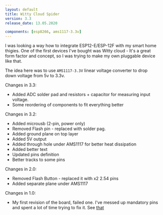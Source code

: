 ```yaml
---
layout: default
title: Witty Cloud Spider
version: 3.3
release_date: 13.05.2020

components: [esp8266, ams1117-3.3v]
---
```


I was looking a way how to integrate ESP12-E/ESP-12F with my smart home thigies. 
One of the first devices I've bought was Witty cloud - It's a great form factor and concept, so I was trying to make my own pluggable device like that.

The idea here was to use `AMS1117-3.3V` linear voltage converter to drop down voltage from 5v to 3.3v.

Changes in 3.3:
* Added ADC solder pad and resistors + capacitor for measuring input voltage.
* Some reordering of components to fit everything better

Changes in 3.2:
* Added microusb (2-pin, power only)
* Removed Flash pin - replaced with solder pag.
* Added ground plane on top layer
* Added 5V output
* Added through hole under AMS1117 for better heat dissipation
* Added better text 
* Updated pins definition
* Better tracks to some pins

Changes in 2.0:
* Removed Flash Button - replaced it with x2 2.54 pins
* Added separate plane under AMS1117

Changes in 1.0:
* My first revision of the board, failed one. I've messed up mandatory pins and spent a lot of time trying to fix it. See [that](fixing)



[fixing]: https://shafr.github.io/smarthome/2019/10/15/creating-pcb-witty-cloud.html